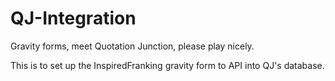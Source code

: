 # QJ-Integration
Gravity forms, meet Quotation Junction, please play nicely.

This is to set up the InspiredFranking gravity form to API into QJ's database.

